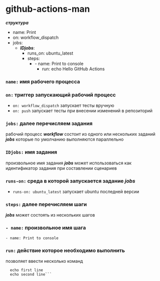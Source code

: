 # github-actions-man  
***структура***
- name: Print
- on: workflow_dispatch
- jobs:
  - ***IDjobs***:
    - runs_on: ubuntu_latest
    - steps:
      - \- name: Print to console
        - run: echo Hello GitHub Actions

### `name:` имя рабочего процесса ###
### `on:`  триггер запускающий рабочий процесс ###
* `on: workflow_dispatch` запускает тесты вручную
* `on: push` запускает тесты при внесении изменений в репозиторий 
### `jobs:` далее перечисляем задания ###
рабочий процесс ***workflow*** состоит из одного или нескольких заданий ***jobs*** которые по умолчанию выполняются параллельно <br>
### `IDjobs:` имя задания ###
произвольное имя задания ***jobs*** может использоваться как идентификатор задания при составлении сценариев
### `runs-on:` среда в которой запускается задание ***jobs*** ###
- `runs-on: ubuntu_latest` запускает ubuntu последней версии
### `steps:` далее перечисляем шаги ###
***jobs*** может состоять из нескольких шагов
### `- name:` произвольное имя шага ###
`- name: Print to console`
### `run:` действие которое необходимо выполнить  ###
позволяет ввести несколько команд
```run: \|
  echo first line
  echo second line```



